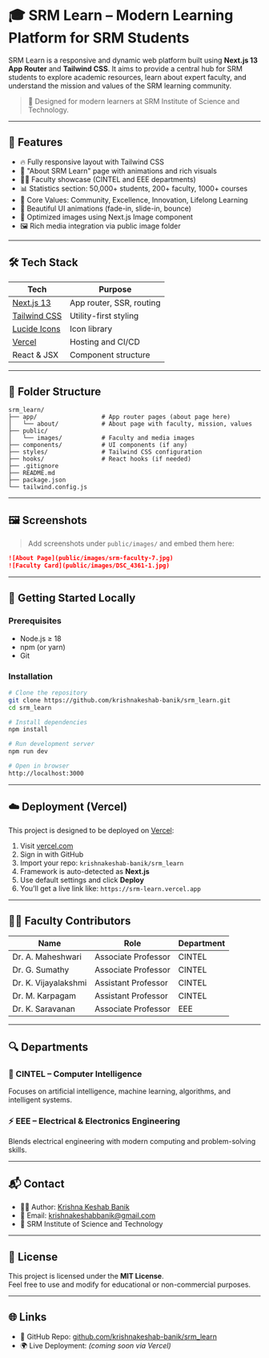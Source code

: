 
# 🎓 SRM Learn – Modern Learning Platform for SRM Students

SRM Learn is a responsive and dynamic web platform built using **Next.js 13 App Router** and **Tailwind CSS**. It aims to provide a central hub for SRM students to explore academic resources, learn about expert faculty, and understand the mission and values of the SRM learning community.

> 🚀 Designed for modern learners at SRM Institute of Science and Technology.

---

## 🌟 Features

- 🔥 Fully responsive layout with Tailwind CSS
- 🎯 "About SRM Learn" page with animations and rich visuals
- 👨‍🏫 Faculty showcase (CINTEL and EEE departments)
- 📊 Statistics section: 50,000+ students, 200+ faculty, 1000+ courses
- 🧭 Core Values: Community, Excellence, Innovation, Lifelong Learning
- 🎨 Beautiful UI animations (fade-in, slide-in, bounce)
- 📸 Optimized images using Next.js Image component
- 🖼️ Rich media integration via public image folder

---

## 🛠️ Tech Stack

| Tech             | Purpose                              |
|------------------|--------------------------------------|
| [Next.js 13](https://nextjs.org/)   | App router, SSR, routing        |
| [Tailwind CSS](https://tailwindcss.com/) | Utility-first styling           |
| [Lucide Icons](https://lucide.dev/)         | Icon library                    |
| [Vercel](https://vercel.com/)              | Hosting and CI/CD               |
| React & JSX      | Component structure                  |

---

## 📁 Folder Structure

```
srm_learn/
├── app/                  # App router pages (about page here)
│   └── about/            # About page with faculty, mission, values
├── public/
│   └── images/           # Faculty and media images
├── components/           # UI components (if any)
├── styles/               # Tailwind CSS configuration
├── hooks/                # React hooks (if needed)
├── .gitignore
├── README.md
├── package.json
└── tailwind.config.js
```

---

## 🖼️ Screenshots

> Add screenshots under `public/images/` and embed them here:

```md
![About Page](public/images/srm-faculty-7.jpg)
![Faculty Card](public/images/DSC_4361-1.jpg)
```

---

## 🚀 Getting Started Locally

### Prerequisites

- Node.js ≥ 18
- npm (or yarn)
- Git

### Installation

```bash
# Clone the repository
git clone https://github.com/krishnakeshab-banik/srm_learn.git
cd srm_learn

# Install dependencies
npm install

# Run development server
npm run dev

# Open in browser
http://localhost:3000
```

---

## ☁️ Deployment (Vercel)

This project is designed to be deployed on [Vercel](https://vercel.com/):

1. Visit [vercel.com](https://vercel.com/)
2. Sign in with GitHub
3. Import your repo: `krishnakeshab-banik/srm_learn`
4. Framework is auto-detected as **Next.js**
5. Use default settings and click **Deploy**
6. You’ll get a live link like: `https://srm-learn.vercel.app`

---

## 🧑‍🏫 Faculty Contributors

| Name               | Role               | Department |
|--------------------|--------------------|------------|
| Dr. A. Maheshwari  | Associate Professor | CINTEL     |
| Dr. G. Sumathy     | Associate Professor | CINTEL     |
| Dr. K. Vijayalakshmi | Assistant Professor | CINTEL     |
| Dr. M. Karpagam    | Assistant Professor | CINTEL     |
| Dr. K. Saravanan   | Associate Professor | EEE        |

---

## 🔍 Departments

### 🧠 CINTEL – Computer Intelligence
Focuses on artificial intelligence, machine learning, algorithms, and intelligent systems.

### ⚡ EEE – Electrical & Electronics Engineering
Blends electrical engineering with modern computing and problem-solving skills.

---

## 📬 Contact

- 👨‍💻 Author: [Krishna Keshab Banik](https://www.linkedin.com/in/krishnakeshabbanik/)
- 📧 Email: krishnakeshabbanik@gmail.com
- 🏫 SRM Institute of Science and Technology

---

## 📄 License

This project is licensed under the **MIT License**.  
Feel free to use and modify for educational or non-commercial purposes.

---

## 🌐 Links

- 🔗 GitHub Repo: [github.com/krishnakeshab-banik/srm_learn](https://github.com/krishnakeshab-banik/srm_learn)
- 🌍 Live Deployment: *(coming soon via Vercel)*

